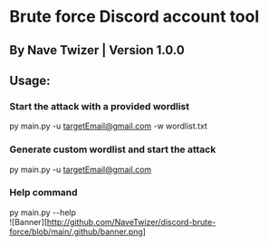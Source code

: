 # Brute force Discord account tool
## By Nave Twizer | Version 1.0.0



## Usage:  
### Start the attack with a provided wordlist
py main.py -u targetEmail@gmail.com -w wordlist.txt
### Generate custom wordlist and start the attack
py main.py -u targetEmail@gmail.com
### Help command
py main.py --help  
![Banner][http://github.com/NaveTwizer/discord-brute-force/blob/main/.github/banner.png]

